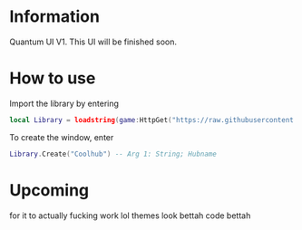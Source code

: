 # Information
  Quantum UI V1. This UI will be finished soon.
# How to use
  Import the library by entering
  ```lua
local Library = loadstring(game:HttpGet("https://raw.githubusercontent.com/exdssnuiag/Quantum-UI/refs/heads/main/Hub_Code.lua"))()
```
  To create the window, enter
```lua
Library.Create("Coolhub") -- Arg 1: String; Hubname
```
# Upcoming
  for it to actually fucking work lol
  themes
  look bettah
  code bettah
